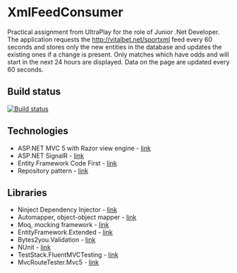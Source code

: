 # XmlFeedConsumer

Practical assignment from UltraPlay for the role of Junior .Net Developer. The application requests the http://vitalbet.net/sportxml feed every 60 seconds and stores only the new entities in the database and updates the existing ones if a change is present. Only matches which have odds and will start in the next 24 hours are displayed. Data on the page are updated every 60 seconds.

## Build status

[![Build status](https://ci.appveyor.com/api/projects/status/x71wm2k7pgjr777k?svg=true)](https://ci.appveyor.com/project/itplamen/xmlfeedconsumer)

## Technologies

* ASP.NET MVC 5 with Razor view engine - [link](https://github.com/itplamen/XmlFeedConsumer/blob/master/XmlFeedConsumer/Web/XmlFeedConsumer.Web/Views/Matches/Index.cshtml)
* ASP.NET SignalR - [link](https://github.com/itplamen/XmlFeedConsumer/blob/master/XmlFeedConsumer/Web/XmlFeedConsumer.Web/Hubs/DataHub.cs)
* Entity Framework Code First - [link](https://github.com/itplamen/XmlFeedConsumer/blob/master/XmlFeedConsumer/Data/XmlFeedConsumer.Data.Models/Match.cs)
* Repository pattern - [link](https://github.com/itplamen/XmlFeedConsumer/blob/master/XmlFeedConsumer/Data/XmlFeedConsumer.Data.Common/DbRepository%7BT%7D.cs)

## Libraries

* Ninject Dependency Injector - [link](https://github.com/ninject)
* Automapper, object-object mapper - [link](https://github.com/AutoMapper/AutoMapper)
* Moq, mocking framework - [link](https://github.com/moq/moq4)
* EntityFramework.Extended - [link](https://github.com/loresoft/EntityFramework.Extended)
* Bytes2you.Validation - [link](https://github.com/veskokolev/Bytes2you.Validation)
* NUnit - [link](https://github.com/nunit)
* TestStack.FluentMVCTesting - [link](https://github.com/TestStack/TestStack.FluentMVCTesting) 
* MvcRouteTester.Mvc5 - [link](https://github.com/AnthonySteele/MvcRouteTester)